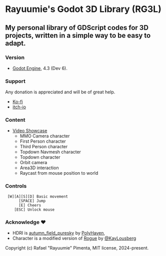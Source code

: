# Rayuumie's Godot 3D Library (RG3L)
## My personal library of GDScript codes for 3D projects, written in a simple way to be easy to adapt.

### Version
- [Godot Engine](https://godotengine.org/), 4.3 (Dev 6).

### Support
Any donation is appreciated and will be of great help.
- [Ko-fi](https://ko-fi.com/rayuumie)
- [itch-io](https://rayuumie.itch.io/)

### Content
- [Video Showcase](https://youtu.be/yin4tCJOPxk)
	- MMO Camera character
  	- First Person character
	- Third Person character
   	- Topdown Navmesh character
	- Topdown character
	- Orbit camera
	- Area3D interaction
	- Raycast from mouse position to world

### Controls
```
 [W][A][S][D] Basic movement
	  [SPACE] Jump
	  [E] Cheers
	[ESC] Unlock mouse
```

 ### Acknowledge ❤️
- HDRI is [autumn_field_puresky](https://polyhaven.com/a/autumn_field_puresky) by [PolyHaven](https://polyhaven.com),
- Character is a modified version of [Rogue](https://kaylousberg.itch.io/kaykit-adventurers) by [@KayLousberg](https://kaylousberg.itch.io/)

Copyright (c) Rafael "Rayuumie" Pimenta, MIT license, 2024-present.
